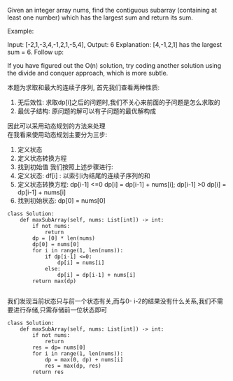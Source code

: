 Given an integer array nums, find the contiguous subarray (containing at least one number) which has the largest sum and return its sum.

Example:

Input: [-2,1,-3,4,-1,2,1,-5,4],
Output: 6
Explanation: [4,-1,2,1] has the largest sum = 6.
Follow up:

If you have figured out the O(n) solution, try coding another solution using the divide and conquer approach, which is more subtle.


本题为求取和最大的连续子序列, 首先我们查看两种性质:  
1. 无后效性: 求取dp[i]之后的问题时,我们不关心来前面的子问题是怎么求取的
2. 最优子结构: 原问题的解可以有子问题的最优解构成  

因此可以采用动态规划的方法来处理  
在我看来使用动态规划主要分为三步:  
  1. 定义状态
  2. 定义状态转换方程
  3. 找到初始值
我们按照上述步骤进行:  
  1. 定义状态: df[i] : 以索引i为结尾的连续子序列的和
  2. 定义状态转换方程: dp[i-1] <=0  dp[i] = dp[i-1] + nums[i]; dp[i-1] >0 dp[i] = dp[i-1] + nums[i]  
  3. 找到初始状态: dp[0] = nums[0]
```
class Solution:
    def maxSubArray(self, nums: List[int]) -> int:
        if not nums:
            return
        dp = [0] * len(nums)
        dp[0] = nums[0]
        for i in range(1, len(nums)):
            if dp[i-1] <=0:
                dp[i] = nums[i]
            else:
                dp[i] = dp[i-1] + nums[i]
        return max(dp)
        
```

我们发现当前状态只与前一个状态有关,而与0- i-2的结果没有什么关系,我们不需要进行存储,只需存储前一位状态即可
```
class Solution:
    def maxSubArray(self, nums: List[int]) -> int:
        if not nums:
            return 
        res = dp= nums[0]
        for i in range(1, len(nums)):
            dp = max(0, dp) + nums[i]
            res = max(dp, res)
        return res
```
